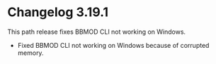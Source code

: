 # Changelog 3.19.1
This path release fixes BBMOD CLI not working on Windows.

* Fixed BBMOD CLI not working on Windows because of corrupted memory.
